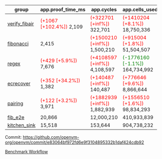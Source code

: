| group | app.proof_time_ms | app.cycles | app.cells_used | leaf.proof_time_ms | leaf.cycles | leaf.cells_used |
| -- | -- | -- | -- | -- | -- | -- |
| [verify_fibair](https://github.com/openvm-org/openvm/blob/benchmark-results/benchmarks-pr/1567/verify_fibair-e83064bf972fd6e9f3104895332b1daf424cdb92.md) |<span style='color: red'>(+1067 [+102.4%])</span> 2,109 | <span style='color: red'>(+322701 [+inf%])</span> 322,701 | <span style='color: red'>(+1410204 [+8.1%])</span> 18,750,336 |- | - | - |
| [fibonacci](https://github.com/openvm-org/openvm/blob/benchmark-results/benchmarks-pr/1567/fibonacci-e83064bf972fd6e9f3104895332b1daf424cdb92.md) | 2,415 | <span style='color: red'>(+1500210 [+inf%])</span> 1,500,210 | <span style='color: red'>(+915004 [+1.8%])</span> 51,504,507 |<span style='color: red'>(+968 [+31.1%])</span> 4,076 | <span style='color: red'>(+1248010 [+inf%])</span> 1,248,010 | <span style='color: red'>(+1051534 [+1.5%])</span> 70,886,212 |
| [regex](https://github.com/openvm-org/openvm/blob/benchmark-results/benchmarks-pr/1567/regex-e83064bf972fd6e9f3104895332b1daf424cdb92.md) |<span style='color: red'>(+429 [+5.9%])</span> 7,676 | <span style='color: red'>(+4108597 [+inf%])</span> 4,108,597 | <span style='color: green'>(-1776160 [-1.1%])</span> 164,734,992 |<span style='color: green'>(-1059 [-8.4%])</span> 11,506 | <span style='color: red'>(+3326778 [+inf%])</span> 3,326,778 | <span style='color: green'>(-59114884 [-19.5%])</span> 244,541,142 |
| [ecrecover](https://github.com/openvm-org/openvm/blob/benchmark-results/benchmarks-pr/1567/ecrecover-e83064bf972fd6e9f3104895332b1daf424cdb92.md) |<span style='color: red'>(+352 [+34.2%])</span> 1,382 | <span style='color: red'>(+140487 [+inf%])</span> 140,487 | <span style='color: red'>(+776646 [+9.6%])</span> 8,866,644 |<span style='color: red'>(+420 [+4.0%])</span> 10,924 | <span style='color: red'>(+2934924 [+inf%])</span> 2,934,924 | <span style='color: red'>(+2132474 [+0.9%])</span> 247,226,826 |
| [pairing](https://github.com/openvm-org/openvm/blob/benchmark-results/benchmarks-pr/1567/pairing-e83064bf972fd6e9f3104895332b1daf424cdb92.md) |<span style='color: red'>(+122 [+3.2%])</span> 3,971 | <span style='color: red'>(+1882939 [+inf%])</span> 1,882,939 | <span style='color: red'>(+1556510 [+1.6%])</span> 98,834,293 |<span style='color: green'>(-2215 [-28.8%])</span> 5,481 | <span style='color: red'>(+2010462 [+inf%])</span> 2,010,462 | <span style='color: green'>(-57513443 [-28.0%])</span> 148,011,891 |
| [fib_e2e](https://github.com/openvm-org/openvm/blob/benchmark-results/benchmarks-pr/1567/fib_e2e-e83064bf972fd6e9f3104895332b1daf424cdb92.md) | 20,866 |  12,000,210 |  410,933,839 | 24,299 |  7,462,705 |  441,090,463 |
| [kitchen_sink](https://github.com/openvm-org/openvm/blob/benchmark-results/benchmarks-pr/1567/kitchen_sink-e83064bf972fd6e9f3104895332b1daf424cdb92.md) | 15,518 |  153,644 |  904,738,232 | 23,661 |  7,904,019 |  769,363,574 |


Commit: https://github.com/openvm-org/openvm/commit/e83064bf972fd6e9f3104895332b1daf424cdb92

[Benchmark Workflow](https://github.com/openvm-org/openvm/actions/runs/16993550290)
